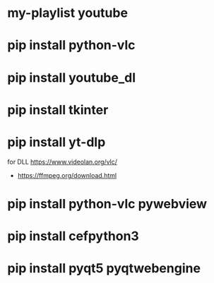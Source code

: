 # my-playlist youtube

# pip install python-vlc
# pip install youtube_dl
# pip install tkinter
# pip install yt-dlp
for DLL https://www.videolan.org/vlc/
- https://ffmpeg.org/download.html
# pip install python-vlc pywebview
# pip install cefpython3
# pip install pyqt5 pyqtwebengine


